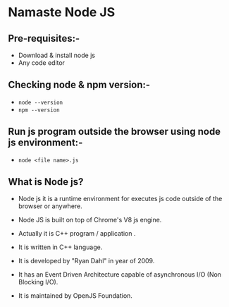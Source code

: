 # Namaste Node JS

## Pre-requisites:-
- Download & install node js
- Any code editor

## Checking node & npm version:-
- ```node --version ```
- ```npm --version```

## Run js program outside the browser using node js environment:-
- ```node <file name>.js ```

## What is Node js?
- Node js it is a runtime environment for executes js code outside of the browser or anywhere.

- Node JS is built on top of Chrome's V8 js engine.

- Actually it is C++ program / application .

- It is written in C++ language.

- It is developed by "Ryan Dahl" in year of 2009.

- It has an Event Driven Architecture capable of asynchronous I/O (Non Blocking I/O).

- It is maintained by OpenJS Foundation.